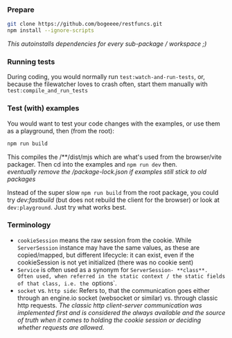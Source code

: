 ### Prepare

```bash
git clone https://github.com/bogeeee/restfuncs.git
npm install --ignore-scripts
```
_This autoinstalls dependencies for every sub-package / workspace ;)_


### Running tests

During coding, you would normally run `test:watch-and-run-tests`,
or, because the filewatcher loves to crash often, start them manually with `test:compile_and_run_tests`  


### Test (with) examples
You would want to test your code changes with the examples, or use them as a playground, then (from the root):
```bash
npm run build
```
This compiles the /**/dist/mjs which are what's used from the browser/vite packager. Then cd into the examples and `npm run dev` then.    
_eventually remove the /package-lock.json if examples still stick to old packages_

Instead of the super slow `npm run build` from the root package, you could try *dev:fastbuild* (but does not rebuild the client for the browser) or look at `dev:playground`. Just try what works best.

### Terminology
- `cookieSession` means the raw session from the cookie. While `ServerSession` instance may have the same values, as these are copied/mapped, but different lifecycle: it can exist, even if the cookieSession is not yet initialized (there was no cookie sent)
- `Service` is often used as a synonym for `ServerSession- **class**. Often used, when referred in the static context / the static fields of that class, i.e. the `options`.
- `socket` vs. `http side`: Refers to, that the communication goes either through an engine.io socket (websocket or similar) vs. through classic http requests.
_The classic http client-server communication was implemented first and is considered the always available and the source of truth when it comes to holding the cookie session or deciding whether requests are allowed._ 